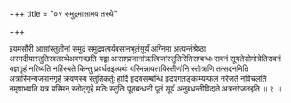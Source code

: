 +++
title = "०९ समुद्रमासामव तस्थे"

+++

इयमसौरी आसांस्तुतीनां समुद्रं समुद्रवत्पर्यवसानभूतंसूर्यं अग्निमा अत्यन्तंश्रेष्ठा अस्मदीयास्तुतिरवतस्थेअवगच्छति यद्वा आसाम्प्रजानांऋत्विजांस्तुतिरितिसम्बन्धः सवनं सूयतेसोमोत्रेतिसवनं यज्ञगृहं नरिष्यति नहिंस्यते किन्तु प्रवर्धतइत्यर्थः यस्मिन्नायताविस्तीर्णानि स्तोत्राणि तत्सदनमिति अत्रास्मिन्यजमानगृहे क्रवणस्य स्तुतिकर्तुः हार्दि हृदयसम्बन्धि हृदयगतङ्काम्यम्फलं नरेजते नविचलति नमृषाभवति यत्र यस्मिन् स्तोतृगृहे मतिः स्तुतिः पूतबन्धनी पूतं सूर्यं अनुबध्रन्तीविद्यते अत्रनरेजतइति ॥ ९ ॥